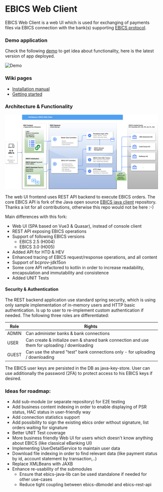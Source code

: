 # EBICS Web Client

EBICS Web Client is a web UI which is used for exchanging of payments files via EBICS connection with the bank(s) supporting [EBICS protocol](https://www.ebics.de). 

### Demo application
Check the following [demo](https://ebics-web-client.herokuapp.com/) to get idea about functionality, here is the latest version of app deployed.

![Demo](demo.gif)

### Wiki pages
- [Installation manual](https://github.com/honza-toegel/ebics-java-client/wiki/Installation-Manual)
- [Getting started](https://github.com/honza-toegel/ebics-java-client/wiki/Getting-Started)

### Architecture & Functionality
![Architecture](ebics-web-client-architecture.drawio.png)

The web UI frontend uses REST API backend to execute EBICS orders. The core EBICS API is fork of the Java open source [EBICS java client](https://github.com/uwemaurer/ebics-java-client/) repository.
Thanks a lot for all contributions, otherwise this repo would not be here :-)

Main differences with this fork:

- Web UI (SPA based on Vue3 & Quasar), instead of console client
- REST API exposing EBICS operations
- Support of following EBICS versions 
  - EBICS 2.5 (H004)
  - EBICS 3.0 (H005)
- Added API for HTD & HEV
- Enhanced tracing of EBICS request/response operations, and all content
- Support of bcprov-jdk15on
- Some core API refactored to kotlin in order to increase readability, encapsulation and immutability and consistence
- Added UNIT Tests

#### Security & Authentication
The REST backend application use standard spring security, which is using only sample implementation of in-memory users and HTTP basic authentication. Is up to user to re-implement custom authentication if needed. The following three roles are differentiated:

| Role | Rights |
| --------------- | --------------- |
| ADMIN | Can administer banks & bank connections | 
| USER  | Can create & initialize own & shared bank connection and use them for uploading / downloading | 
| GUEST | Can use the shared "test" bank connections only - for uploading / downloading |

The EBICS user keys are persisted in the DB as java-key-store. User can use additionally the password (2FA) to protect access to his EBICS keys if desired. 

### Ideas for roadmap:

- Add sub-module (or separate repository) for E2E testing
- Add business content indexing in order to enable displaying of PSR status, HAC status in user-friendly way
- Add connection statistics support 
- Add possibility to sign the existing ebics order without signature, list orders waiting for signature
- Better UNIT Test coverage
- More business friendly Web UI for users which doesn't know anything about EBICS (like classical eBanking UI)
- Implementing UserDetailService to maintain user data  
- Download file indexing in order to find relevant data (like payment status by id, account statement by transaction,..) 
- Replace XMLBeans with JAXB
- Enhance re-usability of the submodules
  - Ensure that ebics-java-lib can be used standalone if needed for other use-cases 
  - Reduce tight coupling between ebics-dbmodel and ebics-rest-api